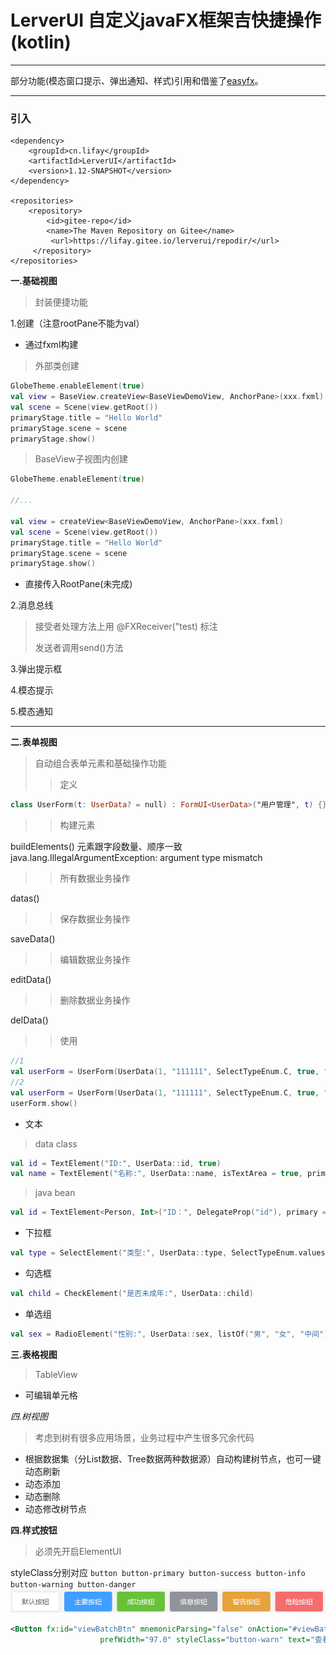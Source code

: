 # LerverUI 自定义javaFX框架吉快捷操作(kotlin)

---

部分功能(模态窗口提示、弹出通知、样式)引用和借鉴了[easyfx](https://github.com/xizi110/easyfx)。

---
### 引入

```
<dependency>
    <groupId>cn.lifay</groupId>
    <artifactId>LerverUI</artifactId>
    <version>1.12-SNAPSHOT</version>
</dependency>

<repositories>
    <repository>
        <id>gitee-repo</id>
        <name>The Maven Repository on Gitee</name>
         <url>https://lifay.gitee.io/lerverui/repodir/</url>
     </repository>
</repositories>
```
**一.基础视图**

>封装便捷功能

1.创建（注意rootPane不能为val）

- 通过fxml构建
>外部类创建

```kotlin
GlobeTheme.enableElement(true)
val view = BaseView.createView<BaseViewDemoView, AnchorPane>(xxx.fxml)
val scene = Scene(view.getRoot())
primaryStage.title = "Hello World"
primaryStage.scene = scene
primaryStage.show()
```
>BaseView子视图内创建
```kotlin
GlobeTheme.enableElement(true)

//...

val view = createView<BaseViewDemoView, AnchorPane>(xxx.fxml)
val scene = Scene(view.getRoot())
primaryStage.title = "Hello World"
primaryStage.scene = scene
primaryStage.show()
```
- 直接传入RootPane(未完成)

2.消息总线
>接受者处理方法上用 @FXReceiver("test) 标注
> 
>发送者调用send()方法

3.弹出提示框

4.模态提示

5.模态通知

---

**二.表单视图**

> 自动组合表单元素和基础操作功能
>> 定义

```kotlin
class UserForm(t: UserData? = null) : FormUI<UserData>("用户管理", t) {}
```

> > 构建元素

buildElements()
元素跟字段数量、顺序一致
java.lang.IllegalArgumentException: argument type mismatch


> > 所有数据业务操作

datas()

> > 保存数据业务操作

saveData()

>>编辑数据业务操作  

editData()

>>删除数据业务操作  

delData()

>>使用
```kotlin
//1
val userForm = UserForm(UserData(1, "111111", SelectTypeEnum.C, true, "男"))
//2
val userForm = UserForm(UserData(1, "111111", SelectTypeEnum.C, true, "男"))
userForm.show()
```
- 文本
>data class
```kotlin
val id = TextElement("ID:", UserData::id, true)
val name = TextElement("名称:", UserData::name, isTextArea = true, primary = false)
```
>java bean
```kotlin
val id = TextElement<Person, Int>("ID：", DelegateProp("id"), primary = true)
```

- 下拉框
```kotlin
val type = SelectElement("类型:", UserData::type, SelectTypeEnum.values().toList())
```
- 勾选框
```kotlin
val child = CheckElement("是否未成年:", UserData::child)
```
- 单选组
```kotlin
val sex = RadioElement("性别:", UserData::sex, listOf("男", "女", "中间"))
```
**三.表格视图**
>TableView

- 可编辑单元格

*四.树视图*

>考虑到树有很多应用场景，业务过程中产生很多冗余代码

- 根据数据集（分List数据、Tree数据两种数据源）自动构建树节点，也可一键动态刷新
- 动态添加
- 动态删除
- 动态修改树节点

**四.样式按钮**
>必须先开启ElementUI

styleClass分别对应 `button button-primary button-success button-info button-warning button-danger`![image-20201014164041215](doc/image-20201014164041215.png)

```xml
<Button fx:id="viewBatchBtn" mnemonicParsing="false" onAction="#viewBatch" prefHeight="31.0"
                    prefWidth="97.0" styleClass="button-warn" text="查看参数"/>
```